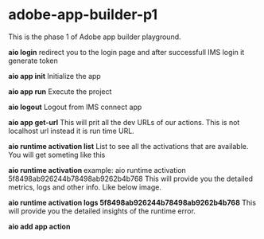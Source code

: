 # adobe-app-builder-p1
This is the phase 1 of Adobe app builder playground.

**aio login**
redirect you to the login page and after successfull IMS login it generate token

**aio app init**
Initialize the app

**aio app run**
Execute the project

**aio logout**
Logout from IMS connect app

**aio app get-url**
This will prit all the dev URLs of our actions. This is not localhost url instead it is run time URL.

**aio runtime activation list**
List to see all the activations that are available.
You will get someting like this

**aio runtime activation <Activation ID>**
example: aio runtime activation 5f8498ab926244b78498ab9262b4b768
This will provide you the detailed metrics, logs and other info. Like below image.

**aio runtime activation logs 5f8498ab926244b78498ab9262b4b768**
This will provide you the detailed insights of the runtime error.

**aio add app action**

